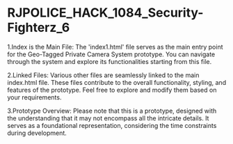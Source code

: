 # RJPOLICE_HACK_1084_Security-Fighterz_6
1.Index is the Main File:
The 'index1.html' file serves as the main entry point for the Geo-Tagged Private Camera System prototype. You can navigate through the system and explore its functionalities starting from this file.

2.Linked Files:
Various other files are seamlessly linked to the main index.html file. These files contribute to the overall functionality, styling, and features of the prototype. Feel free to explore and modify them based on your requirements.

3.Prototype Overview:
Please note that this is a prototype, designed with the understanding that it may not encompass all the intricate details. It serves as a foundational representation, considering the time constraints during development.
